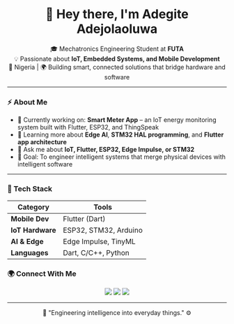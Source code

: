 <h1 align="center">👋 Hey there, I'm Adegite Adejolaoluwa</h1>

<p align="center">
  🎓 Mechatronics Engineering Student at <strong>FUTA</strong> <br>
  💡 Passionate about <strong>IoT, Embedded Systems, and Mobile Development</strong> <br>
  📍 Nigeria | 🌍 Building smart, connected solutions that bridge hardware and software
</p>

---

### ⚡ About Me

- 🔭 Currently working on: **Smart Meter App** – an IoT energy monitoring system built with Flutter, ESP32, and ThingSpeak  
- 🌱 Learning more about **Edge AI**, **STM32 HAL programming**, and **Flutter app architecture**  
- 💬 Ask me about **IoT, Flutter, ESP32, Edge Impulse, or STM32**  
- 🎯 Goal: To engineer intelligent systems that merge physical devices with intelligent software  

---

### 🧰 Tech Stack

| Category | Tools |
|-----------|-------|
| **Mobile Dev** | Flutter (Dart) |
| **IoT Hardware** | ESP32, STM32, Arduino |
| **AI & Edge** | Edge Impulse, TinyML |
| **Languages** | Dart, C/C++, Python |




### 🌍 Connect With Me

<p align="center">
  <a href="https://github.com/AdegiteAdejola"><img src="https://img.shields.io/badge/GitHub-100000?style=flat&logo=github&logoColor=white"/></a>
  <a href="https://www.linkedin.com/in/adegite-adejolaoluwa"><img src="https://img.shields.io/badge/LinkedIn-0077B5?style=flat&logo=linkedin&logoColor=white"/></a>
  <a href="mailto:adejolaofficial12@gmail.com"><img src="https://img.shields.io/badge/Email-D14836?style=flat&logo=gmail&logoColor=white"/></a>
</p>

---

<p align="center">💬 "Engineering intelligence into everyday things." ⚙️</p>
